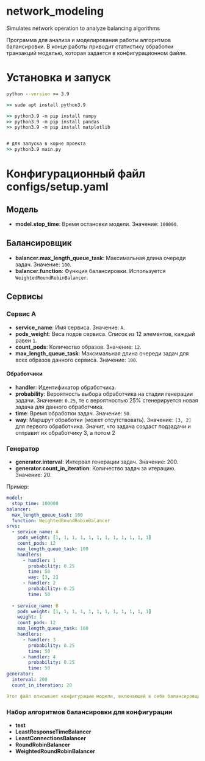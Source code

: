 # network_modeling
Simulates network operation to analyze balancing algorithms

Программа для анализа и моделирования работы алгоритмов балансировки. В конце работы приводит статистику обработки транзакций моделью, которая задается в конфигурационном файле. 



# Установка и запуск
```cmd
python --version >= 3.9

>> sudo apt install python3.9

>> python3.9 -m pip install numpy
>> python3.9 -m pip install pandas
>> python3.9 -m pip install matplotlib


# для запуска в корне проекта
>> python3.9 main.py
```

# Конфигурационный файл configs/setup.yaml

## Модель

- **model.stop_time**: Время остановки модели. Значение: `100000`.

## Балансировщик

- **balancer.max_length_queue_task**: Максимальная длина очереди задач. Значение: `100`.
- **balancer.function**: Функция балансировки. Используется `WeightedRoundRobinBalancer`.

## Сервисы

### Сервис A

- **service_name**: Имя сервиса. Значение: `A`.
- **pods_weight**: Веса подов сервиса. Список из 12 элементов, каждый равен `1`.
- **count_pods**: Количество образов. Значение: `12`.
- **max_length_queue_task**: Максимальная длина очереди задач для всех образов данного сервиса. Значение: `100`.

#### Обработчики

- **handler**: Идентификатор обработчика.
- **probability**: Вероятность выбора обработчика на стадии генерации задачи. Значение: `0.25`, те с вероятностью 25% сгенерируется новая задача для данного обработчика.
- **time**: Время обработки задач. Значение: `50`.
- **way**: Маршрут обработки (может отсутствовать). Значение: `[3, 2]` для первого обработчика. Значит, что задача создаст подзадачи и отправит их обработчику 3, а потом 2


### Генератор
- **generator.interval**: Интервал генерации задач. Значение: 200.
- **generator.count_in_iteration**: Количество задач за итерацию. Значение: 20.

Пример:

```yaml
model:
  stop_time: 100000
balancer:
  max_length_queue_task: 100
  function: WeightedRoundRobinBalancer
srvs:
  - service_name: A
    pods_weight: [1, 1, 1, 1, 1, 1, 1, 1, 1, 1, 1, 1]
    count_pods: 12
    max_length_queue_task: 100
    handlers:
      - handler: 1
        probability: 0.25
        time: 50
        way: [3, 2]
      - handler: 2
        probability: 0.25
        time: 50
  
  - service_name: B
    pods_weight: [1, 1, 1, 1, 1, 1, 1, 1, 1, 1, 1, 1]
    weight: 1
    count_pods: 12
    max_length_queue_task: 100
    handlers:
      - handler: 3
        probability: 0.25
        time: 50
      - handler: 4
        probability: 0.25
        time: 50
generator:
  interval: 200
  count_in_iteration: 20

Этот файл описывает конфигурацию модели, включающей в себя балансировщик, два сервиса с подами и обработчиками задач, а также генератор задач.
```

### Набор алгоритмов балансировки для конфигурации

 - **test**
 - **LeastResponseTimeBalancer**
 - **LeastConnectionsBalancer**
 - **RoundRobinBalancer**
 - **WeightedRoundRobinBalancer**
